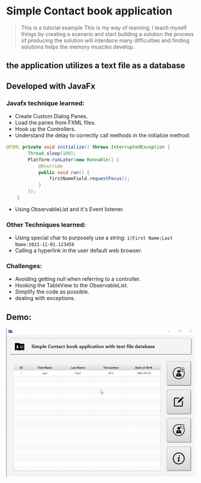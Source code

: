 # Simple Contact book application
> This is a tutorial example
This is my way of learning; I teach myself things by creating a scenario and start building a solution
the process of producing the solution will interduce many difficulties and finding solutions helps the memory muscles develop.

## the application utilizes a text file as a database
## Developed with JavaFx

### Javafx technique learned:
- Create Custom Dialog Panes.
- Load the panes from FXML files.
- Hook up the Controllers.
- Understand the delay to correctly call methods in the initialize method:
```java
@FXML private void initialize() throws InterruptedException {
		Thread.sleep(100);
		Platform.runLater(new Runnable() {
	        @Override
	        public void run() {
	        	firstNameField.requestFocus();
	        }
	    });
	}
```
- Using ObservableList and it's Event listener.

### Other Techniques learned:
- Using special char to purposely use a string:
`1|First Name;Last Name:2021-11-01.123456`
- Calling a hyperlink in the user default web browser.

### Challenges:
- Avoiding getting null when referring to a controller.
- Hooking the TableView to the ObservableList.
- Simplify the code as possible.
- dealing with exceptions.

## Demo:
![](/resources/pix/demo.gif)